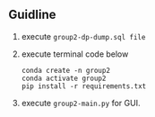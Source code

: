 ## Guidline



1. execute `group2-dp-dump.sql file`

2. execute terminal code below
    ```
    conda create -n group2
    conda activate group2
    pip install -r requirements.txt
    ```

2. execute `group2-main.py` for GUI.
